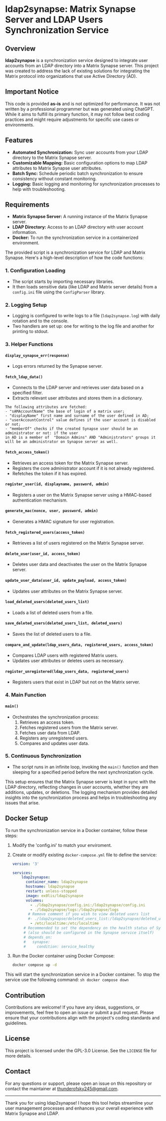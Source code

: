 # ldap2synapse: Matrix Synapse Server and LDAP Users Synchronization Service
## Overview

**ldap2synapse** is a synchronization service designed to integrate user accounts from an LDAP directory into a Matrix Synapse server. This project was created to address the lack of existing solutions for integrating the Matrix protocol into organizations that use Active Directory (AD).

## Important Notice

This code is provided **as-is** and is not optimized for performance. It was not written by a professional programmer but was generated using ChatGPT. While it aims to fulfill its primary function, it may not follow best coding practices and might require adjustments for specific use cases or environments.

## Features

- **Automated Synchronization:** Sync user accounts from your LDAP directory to the Matrix Synapse server.
- **Customizable Mapping:** Basic configuration options to map LDAP attributes to Matrix Synapse user attributes.
- **Batch Sync:** Schedule periodic batch synchronization to ensure consistency without constant monitoring.
- **Logging:** Basic logging and monitoring for synchronization processes to help with troubleshooting.

## Requirements

- **Matrix Synapse Server:** A running instance of the Matrix Synapse server.
- **LDAP Directory:** Access to an LDAP directory with user account information.
- **Docker:** To run the synchronization service in a containerized environment.

The provided script is a synchronization service for LDAP and Matrix Synapse. Here's a high-level description of how the code functions:

### 1. **Configuration Loading**
- The script starts by importing necessary libraries.
- It then loads sensitive data (like LDAP and Matrix server details) from a `config.ini` file using the `ConfigParser` library.

### 2. **Logging Setup**
- Logging is configured to write logs to a file (`ldap2synapse.log`) with daily rotation and to the console.
- Two handlers are set up: one for writing to the log file and another for printing to stdout.

### 3. **Helper Functions**

#### `display_synapse_err(response)`
- Logs errors returned by the Synapse server.

#### `fetch_ldap_data()`
- Connects to the LDAP server and retrieves user data based on a specified filter.
- Extracts relevant user attributes and stores them in a dictionary.
```
The following attributes are fetched:
- "sAMAccountName" the base of login of a matrix user;
- "displayName" first name and surname of the user defined in AD;
- "userAccountControl" value defines if the user account is disabled or not;
- "memberOf" checks if the created Synapse user should be an administrator or not: if the user
in AD is a member of  "Domain Admins" AND "Administrators" groups it will be an administrator on Synapse server as well.
```
#### `fetch_access_token()`
- Retrieves an access token for the Matrix Synapse server.
- Registers the core administrator account if it is not already registered.
- Refetches the token if it has expired.

#### `register_user(id, displayname, password, admin)`
- Registers a user on the Matrix Synapse server using a HMAC-based authentication mechanism.

#### `generate_mac(nonce, user, password, admin)`
- Generates a HMAC signature for user registration.

#### `fetch_registered_users(access_token)`
- Retrieves a list of users registered on the Matrix Synapse server.

#### `delete_user(user_id, access_token)`
- Deletes user data and deactivates the user on the Matrix Synapse server.

#### `update_user_data(user_id, update_payload, access_token)`
- Updates user attributes on the Matrix Synapse server.

#### `load_deleted_users(deleted_users_list)`
- Loads a list of deleted users from a file.

#### `save_deleted_users(deleted_users_list, deleted_users)`
- Saves the list of deleted users to a file.

#### `compare_and_update(ldap_users_data, registered_users, access_token)`
- Compares LDAP users with registered Matrix users.
- Updates user attributes or deletes users as necessary.

#### `register_unregistered(ldap_users_data, registered_users)`
- Registers users that exist in LDAP but not on the Matrix server.

### 4. **Main Function**

#### `main()`
- Orchestrates the synchronization process:
  1. Retrieves an access token.
  2. Fetches registered users from the Matrix server.
  3. Fetches user data from LDAP.
  4. Registers any unregistered users.
  5. Compares and updates user data.

### 5. **Continuous Synchronization**

- The script runs in an infinite loop, invoking the `main()` function and then sleeping for a specified period before the next synchronization cycle.

This setup ensures that the Matrix Synapse server is kept in sync with the LDAP directory, reflecting changes in user accounts, whether they are additions, updates, or deletions. The logging mechanism provides detailed insights into the synchronization process and helps in troubleshooting any issues that arise.

## Docker Setup

To run the synchronization service in a Docker container, follow these steps:

1. Modify the 'config.ini' to match your enviroment.
2. Create or modify existing `docker-compose.yml` file to define the service:
    ```yaml
    version: '3'

    services:
        ldap2synapse:
          container_name: ldap2synapse
          hostname: ldap2synapse
          restart: unless-stopped
          image: ex0lis/ldap2synapse
          volumes:
            - ./ldap2synapse/config.ini:/ldap2synapse/config.ini
            - ./ldap2synapse/logs:/ldap2synapse/logs
           # Remove comment if you wish to view deleted users list
           #- ./ldap2synapse/deleted_users_list:/ldap2synapse/deleted_users_list
            - /etc/localtime:/etc/localtime
         # Recommended to set the dependency on the health status of Synapse instance
         # (also should be configured in the Synapse service itself) 
         # depends_on:
         #   synapse:
         #     condition: service_healthy
    ```

3. Run the Docker container using Docker Compose:
    ```sh
    docker compose up -d
    ```

This will start the synchronization service in a Docker container.
To stop the service use the following command:
    ```sh
    docker compose down
    ```
## Contribution

Contributions are welcome! If you have any ideas, suggestions, or improvements, feel free to open an issue or submit a pull request. Please ensure that your contributions align with the project's coding standards and guidelines.

## License

This project is licensed under the GPL-3.0 License. See the `LICENSE` file for more details.

## Contact

For any questions or support, please open an issue on this repository or contact the maintainer at thunderofsky245@gmail.com.

---

Thank you for using ldap2synapse! I hope this tool helps streamline your user management processes and enhances your overall experience with Matrix Synapse and LDAP.
